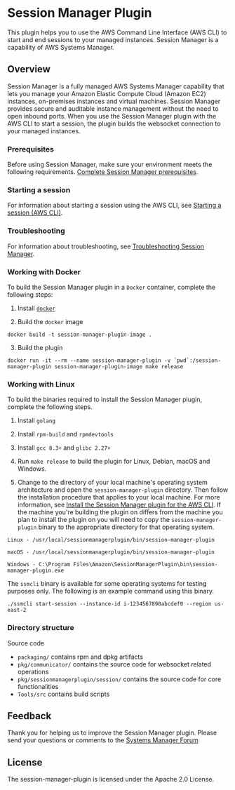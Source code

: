 
# Session Manager Plugin

This plugin helps you to use the AWS Command Line Interface (AWS CLI) to start and end sessions to your managed instances. Session Manager is a capability of AWS Systems Manager.

## Overview

Session Manager is a fully managed AWS Systems Manager capability that lets you manage your Amazon Elastic Compute Cloud (Amazon EC2) instances, on-premises instances and virtual machines. Session Manager provides secure and auditable instance management without the need to open inbound ports. When you use the Session Manager plugin with the AWS CLI to start a session, the plugin builds the websocket connection to your managed instances.

### Prerequisites

Before using Session Manager, make sure your environment meets the following requirements. [Complete Session Manager prerequisites](http://docs.aws.amazon.com/systems-manager/latest/userguide/session-manager-prerequisites.html).

### Starting a session

For information about starting a session using the AWS CLI, see [Starting a session (AWS CLI)](https://docs.aws.amazon.com/systems-manager/latest/userguide/session-manager-working-with-sessions-start.html#sessions-start-cli).

### Troubleshooting

For information about troubleshooting, see [Troubleshooting Session Manager](http://docs.aws.amazon.com/systems-manager/latest/userguide/session-manager-troubleshooting.html).


### Working with Docker

To build the Session Manager plugin in a `Docker` container, complete the following steps:

1. Install [`docker`](https://docs.docker.com/engine/install/centos/)

2. Build the `docker` image
```
docker build -t session-manager-plugin-image .
```
3. Build the plugin
```
docker run -it --rm --name session-manager-plugin -v `pwd`:/session-manager-plugin session-manager-plugin-image make release
```

### Working with Linux

To build the binaries required to install the Session Manager plugin, complete the following steps.

1. Install `golang`

2. Install `rpm-build` and `rpmdevtools`

3. Install `gcc 8.3+` and `glibc 2.27+`

4. Run `make release` to build the plugin for Linux, Debian, macOS and Windows.

5. Change to the directory of your local machine's operating system architecture and open the `session-manager-plugin` directory. Then follow the installation procedure that applies to your local machine. For more information, see [Install the Session Manager plugin for the AWS CLI](https://docs.aws.amazon.com/systems-manager/latest/userguide/session-manager-working-with-install-plugin.html). If the machine you're building the plugin on differs from the machine you plan to install the plugin on you will need to copy the `session-manager-plugin` binary to the appropriate directory for that operating system.

```
Linux - /usr/local/sessionmanagerplugin/bin/session-manager-plugin

macOS - /usr/local/sessionmanagerplugin/bin/session-manager-plugin

Windows - C:\Program Files\Amazon\SessionManagerPlugin\bin\session-manager-plugin.exe
```

The `ssmcli` binary is available for some operating systems for testing purposes only. The following is an example command using this binary.

```
./ssmcli start-session --instance-id i-1234567890abcdef0 --region us-east-2
```

### Directory structure

Source code

* `packaging/` contains rpm and dpkg artifacts
* `pkg/communicator/` contains the source code for websocket related operations
* `pkg/sessionmanagerplugin/session/` contains the source code for core functionalities
* `Tools/src` contains build scripts

## Feedback

Thank you for helping us to improve the Session Manager plugin. Please send your questions or comments to the [Systems Manager Forum](https://forums.aws.amazon.com/forum.jspa?forumID=185&start=0)

## License

The session-manager-plugin is licensed under the Apache 2.0 License.

